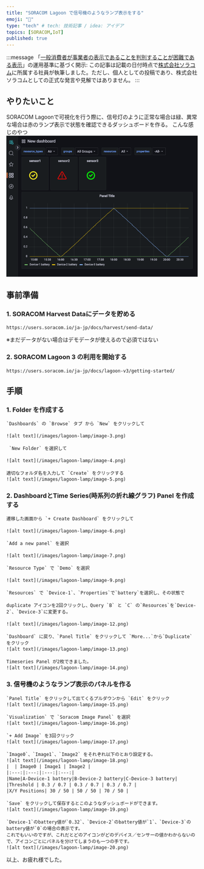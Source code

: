 ```yaml
---
title: "SORACOM Lagoon で信号機のようなランプ表示をする"
emoji: "🚦"
type: "tech" # tech: 技術記事 / idea: アイデア
topics: [SORACOM,IoT]
published: true
---
```

:::message
「[一般消費者が事業者の表示であることを判別することが困難である表示](https://www.caa.go.jp/policies/policy/representation/fair_labeling/guideline/assets/representation_cms216_230328_03.pdf)」の運用基準に基づく開示: この記事は記載の日付時点で[株式会社ソラコム](https://soracom.jp/)に所属する社員が執筆しました。ただし、個人としての投稿であり、株式会社ソラコムとしての正式な発言や見解ではありません。
:::

## やりたいこと
SORACOM Lagoonで可視化を行う際に、信号灯のように正常な場合は緑、異常な場合は赤のランプ表示で状態を確認できるダッシュボードを作る。
こんな感じのやつ
![alt text](/images/lagoon-lamp/image-20.png)


## 事前準備
### 1. SORACOM Harvest Dataにデータを貯める

    https://users.soracom.io/ja-jp/docs/harvest/send-data/

※まだデータがない場合はデモデータが使えるので必須ではない

### 2. SORACOM Lagoon 3 の利用を開始する

    https://users.soracom.io/ja-jp/docs/lagoon-v3/getting-started/

## 手順
### 1. Folder を作成する
    `Dashboards` の `Browse` タブ から `New` をクリックして

    ![alt text](/images/lagoon-lamp/image-3.png)

     `New Folder` を選択して

    ![alt text](/images/lagoon-lamp/image-4.png)

    適切なフォルダ名を入力して `Create` をクリックする
    ![alt text](/images/lagoon-lamp/image-5.png)

### 2. DashboardとTime Series(時系列の折れ線グラフ) Panel を作成する
    遷移した画面から `+ Create Dashboard` をクリックして

    ![alt text](/images/lagoon-lamp/image-6.png)

    `Add a new panel` を選択

    ![alt text](/images/lagoon-lamp/image-7.png)

    `Resource Type` で `Demo` を選択

    ![alt text](/images/lagoon-lamp/image-9.png)

    `Resources` で `Device-1`、`Properties`で`battery`を選択し、その状態で
    
    duplicate アイコンを2回クリックし、Query `B` と `C` の`Resources`を`Device-2`、`Device-3`に変更する。

    ![alt text](/images/lagoon-lamp/image-12.png)

    `Dashboard` に戻り、`Panel Title` をクリックして `More...`から`Duplicate` をクリック
    ![alt text](/images/lagoon-lamp/image-13.png)

    Timeseries Panel が2枚できました。
    ![alt text](/images/lagoon-lamp/image-14.png)

### 3. 信号機のようなランプ表示のパネルを作る

    `Panel Title` をクリックして出てくるプルダウンから `Edit` をクリック
    ![alt text](/images/lagoon-lamp/image-15.png)

    `Visualization` で `Soracom Image Panel` を選択
    ![alt text](/images/lagoon-lamp/image-16.png)

    `+ Add Image` を3回クリック
    ![alt text](/images/lagoon-lamp/image-17.png)

    `Image0`、`Image1`、`Image2` をそれぞれ以下のとおり設定する。
    ![alt text](/images/lagoon-lamp/image-18.png)
    |  | Image0 | Image1 | Image2 |
    |:---:|:---:|:---:|:---:|
    |Name|A-Device-1 battery|B-Device-2 battery|C-Device-3 battery|
    |Threshold | 0.3 / 0.7 | 0.3 / 0.7 | 0.3 / 0.7 |
    |X/Y Positions| 30 / 50 | 50 / 50 | 70 / 50 |

    `Save` をクリックして保存するとこのようなダッシュボードができます。
    ![alt text](/images/lagoon-lamp/image-19.png)

    `Device-1`のbattery値が`0.32`、`Device-2`のbattery値が`1`、`Device-3`のbattery値が`0`の場合の表示です。
    これでもいいのですが、これだとどのアイコンがどのデバイス／センサーの値かわからないので、アイコンごとにパネルを分けてしまうのも一つの手です。
    ![alt text](/images/lagoon-lamp/image-20.png)


以上、お疲れ様でした。










